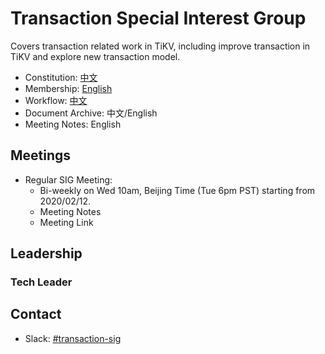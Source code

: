 # Transaction Special Interest Group

Covers transaction related work in TiKV, including improve transaction in TiKV and explore new transaction model.

- Constitution: [中文](./constitution-zh_CN.md)
- Membership: [English](./membership.md)
- Workflow: [中文](./workflow-zh_CN.md)
- Document Archive: 中文/English
- Meeting Notes: English

## Meetings

* Regular SIG Meeting: 
     * Bi-weekly on Wed 10am, Beijing Time (Tue 6pm PST) starting from 2020/02/12. 
     * Meeting Notes
     * Meeting Link

## Leadership

### Tech Leader

## Contact

- Slack: [#transaction-sig](https://tikv-wg.slack.com/messages/transaction-sig)
